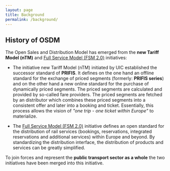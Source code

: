 ```yaml
---
layout: page
title: Background
permalink: /background/
---
```


## History of OSDM

The Open Sales and Distribution Model has emerged from the **new Tariff Model
(nTM)** and [Full Service Model (FSM 2.0)](https://tsga.eu/fsm) initiatives:

- The initiative new Tariff Model (nTM) initiated by UIC established the
  successor standard of **PRIFIS**. It defines on the one hand an offline
  standard for the exchange of priced segments (formerly: **PRIFIS series**) and
  on the other hand a new online standard for the purchase of dynamically priced
  segments. The priced segments are calculated and provided by so-called fare
  providers. The priced segments are fetched by an distributor which combines
  these priced segments into a consistent offer and later into a booking and
  ticket. Essentially, this process allows the vision of _"one trip - one ticket
  within Europe"_ to materialize.

- The [Full Service Model (FSM 2.0)](https://tsga.eu/fsm) initiative defines an
  open standard for the distribution of rail services (bookings, reservations,
  integrated reservations and additional services) within Europe and beyond. By
  standardizing the distribution interface, the distribution of products and
  services can be greatly simplified.

To join forces and represent the **public transport sector as a whole** the two
initiatives have been merged into this initiative.
